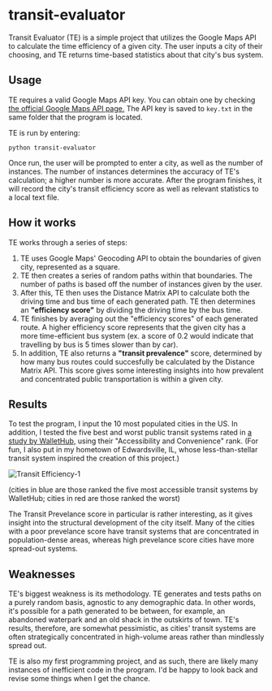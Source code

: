 # transit-evaluator
Transit Evaluator (TE) is a simple project that utilizes the Google Maps API to calculate the time efficiency of a given city. The user inputs a city of their choosing, and TE returns time-based statistics about that city's bus system.

## Usage
TE requires a valid Google Maps API key. You can obtain one by checking [the official Google Maps API page.](https://developers.google.com/maps) The API key is saved to `key.txt` in the same folder that the program is located.

TE is run by entering:
```
python transit-evaluator
```

Once run, the user will be prompted to enter a city, as well as the number of instances. The number of instances determines the accuracy of TE's calculation; a higher number is more accurate. After the program finishes, it will record the city's transit efficiency score as well as relevant statistics to a local text file.

## How it works
TE works through a series of steps:
1. TE uses Google Maps' Geocoding API to obtain the boundaries of given city, represented as a square.
2. TE then creates a series of random paths within that boundaries. The number of paths is based off the number of instances given by the user.
3. After this, TE then uses the Distance Matrix API to calculate both the driving time and bus time of each generated path. TE then determines an **"efficiency score"** by dividing the driving time by the bus time.
4. TE finishes by averaging out the "efficiency scores" of each generated route. A higher efficiency score represents that the given city has a more time-efficient bus system (ex. a score of 0.2 would indicate that travelling by bus is 5 times slower than by car).
5. In addition, TE also returns a **"transit prevalence"** score, determined by how many bus routes could succesfully be calculated by the Distance Matrix API. This score gives some interesting insights into how prevalent and concentrated public transportation is within a given city.

## Results
To test the program, I input the 10 most populated cities in the US. In addition, I tested the five best and worst public transit systems rated in [a study by WalletHub,](https://wallethub.com/edu/cities-with-the-best-worst-public-transportation/65028) using their "Accessibility and Convenience" rank. (For fun, I also put in my hometown of Edwardsville, IL, whose less-than-stellar transit system inspired the creation of this project.)

![Transit Efficiency-1](https://user-images.githubusercontent.com/88009946/127079663-16c5483f-5581-41f2-b550-678403bc5f46.jpg)

(cities in blue are those ranked the five most accessible transit systems by WalletHub; cities in red are those ranked the worst)

The Transit Prevelance score in particular is rather interesting, as it gives insight into the structural development of the city itself. Many of the cities with a poor prevelance score have transit systems that are concentrated in population-dense areas, whereas high prevelance score cities have more spread-out systems.

## Weaknesses
TE's biggest weakness is its methodology. TE generates and tests paths on a purely random basis, agnostic to any demographic data. In other words, it's possible for a path generated to be between, for example, an abandoned waterpark and an old shack in the outskirts of town. TE's results, therefore, are somewhat pessimistic, as cities' transit systems are often strategically concentrated in high-volume areas rather than mindlessly spread out.

TE is also my first programming project, and as such, there are likely many instances of inefficient code in the program. I'd be happy to look back and revise some things when I get the chance.
